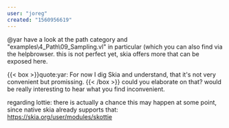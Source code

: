 ```yaml
---
user: "joreg"
created: "1560956619"
---
```


@yar have a look at the path category and "examples\4_Path\09_Sampling.vl" in particular (which you can also find via the helpbrowser. this is not perfect yet, skia offers more that can be exposed here.

{{< box >}}quote:yar:
For now I dig Skia and understand, that it's not very convenient but promissing.{{< /box >}}
could you elaborate on that? would be really interesting to hear what you find inconvenient.

regarding lottie: there is actually a chance this may happen at some point, since native skia already supports that: https://skia.org/user/modules/skottie 


